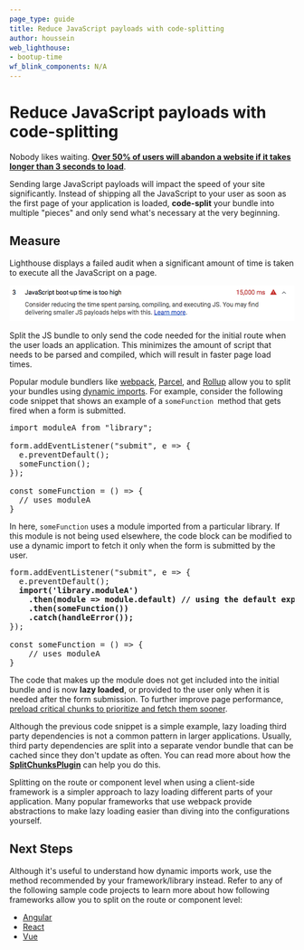 ```yaml
---
page_type: guide
title: Reduce JavaScript payloads with code-splitting
author: houssein
web_lighthouse:
- bootup-time
wf_blink_components: N/A
---
```


# Reduce JavaScript payloads with code-splitting

Nobody likes waiting.
**[Over 50% of users will abandon a website if it takes longer than 3 seconds to load](https://www.thinkwithgoogle.com/intl/en-154/insights-inspiration/research-data/need-mobile-speed-how-mobile-latency-impacts-publisher-revenue/)**.

Sending large JavaScript payloads will impact the speed of your site
significantly. Instead of shipping all the JavaScript to your user as soon as
the first page of your application is loaded, **code-split** your bundle into
multiple "pieces" and only send what's necessary at the very beginning. 

## Measure

Lighthouse displays a failed audit when a significant amount of time is taken to
execute all the JavaScript on a page. 

<img class="screenshot" src="./reduce-javascript-payloads-with-code-splitting-2.png" alt="A failing Lighthouse audit showing scripts taking too long to execute.">

Split the JS bundle to only send the code needed for the initial route when the
user loads an application. This minimizes the amount of script that needs to be
parsed and compiled, which will result in faster page load times. 

Popular module bundlers like [webpack]((https://webpack.js.org/)),
[Parcel](https://parceljs.org/code_splitting.html), and
[Rollup](https://rollupjs.org/guide/en#dynamic-import) allow you to split your
bundles using [dynamic imports](https://developers.google.com/web/updates/2017/11/dynamic-import).
For example, consider the following code snippet that shows an example of a
`someFunction `method that gets fired when a form is submitted.

<pre class="prettyprint">
import moduleA from "library";

form.addEventListener("submit", e => {
  e.preventDefault();
  someFunction();
});

const someFunction = () => {
  // uses moduleA
}
</pre>

In here, `someFunction` uses a module imported from a particular library. If
this module is not being used elsewhere, the code block can be modified to use a
dynamic import to fetch it only when the form is submitted by the user. 

<pre class="prettyprint">
form.addEventListener("submit", e => {
  e.preventDefault();
  <strong>import('library.moduleA')</strong>
    <strong>.then(module => module.default) // using the default export</strong>
    <strong>.then(someFunction())</strong>
    <strong>.catch(handleError());</strong>
});

const someFunction = () => {
    // uses moduleA
}
</pre>

The code that makes up the module does not get included into the initial bundle
and is now **lazy loaded**, or provided to the user only when it is needed after
the form submission. To further improve page performance, [preload critical
chunks to prioritize and fetch them sooner](/path/fast/preload-critical-assets).

Although the previous code snippet is a simple example, lazy loading third party
dependencies is not a common pattern in larger applications. Usually, third
party dependencies are split into a separate vendor bundle that can be cached
since they don't update as often. You can read more about how the
[**SplitChunksPlugin**](https://webpack.js.org/plugins/split-chunks-plugin/) can
help you do this.

Splitting on the route or component level when using a client-side framework is
a simpler approach to lazy loading different parts of your application. Many
popular frameworks that use webpack provide abstractions to make lazy loading
easier than diving into the configurations yourself.

## Next Steps

Although it's useful to understand how dynamic imports work, use the method
recommended by your framework/library instead. Refer to any of the following
sample code projects to learn more about how following frameworks allow you to
split on the route or component level:

+  [Angular](https://angular.io/guide/lazy-loading-ngmodules)
+  [React](https://reacttraining.com/react-router/web/guides/code-splitting)
+  [Vue](https://router.vuejs.org/guide/advanced/lazy-loading.html)
